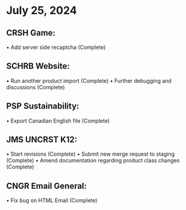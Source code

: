 # July 25, 2024

## CRSH Game:
• Add server side recaptcha (Complete)

## SCHRB Website:
• Run another product import (Complete)
• Further debugging and discussions (Complete)

## PSP Sustainability:
• Export Canadian English file (Complete)

## JMS UNCRST K12:
• Start revisions (Complete)
• Submit new merge request to staging (Complete)
• Amend documentation regarding product class changes (Complete)

## CNGR Email General:
• Fix bug on HTML Email (Complete)
